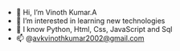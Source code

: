 - 👋 Hi, I’m Vinoth Kumar.A
- 👀 I’m interested in learning new technologies
- 🌱 I know Python, Html, Css, JavaScript and Sql
- 📫 @avkvinothkumar2002@gmail.com

<!---
vinothkumar1213/vinothkumar1213 is a ✨ special ✨ repository because its `README.md` (this file) appears on your GitHub profile.
You can click the Preview link to take a look at your changes.
--->
